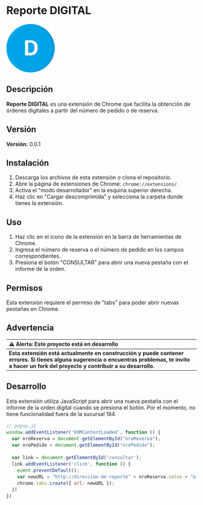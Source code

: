 # Reporte DIGITAL

![Icono](https://raw.githubusercontent.com/LucasAMoralesRomero/reporte-digital/main/report.png)

## Descripción
**Reporte DIGITAL** es una extensión de Chrome que facilita la obtención de órdenes digitales a partir del número de pedido o de reserva.

## Versión
**Versión:** 0.0.1

## Instalación
1. Descarga los archivos de esta extensión o clona el repositorio.
2. Abre la página de extensiones de Chrome: `chrome://extensions/`.
3. Activa el "modo desarrollador" en la esquina superior derecha.
4. Haz clic en "Cargar descomprimida" y selecciona la carpeta donde tienes la extensión.

## Uso
1. Haz clic en el ícono de la extensión en la barra de herramientas de Chrome.
2. Ingresa el número de reserva o el número de pedido en los campos correspondientes.
3. Presiona el botón "CONSULTAR" para abrir una nueva pestaña con el informe de la orden.

## Permisos
Esta extensión requiere el permiso de "tabs" para poder abrir nuevas pestañas en Chrome.

## Advertencia
| :warning: **Alerta:** Este proyecto está en desarrollo          |
|:---------------------------|
| **Esta extensión está actualmente en construcción y puede contener errores. Si tienes alguna sugerencia o encuentras problemas, te invito a hacer un fork del proyecto y contribuir a su desarrollo.**

## Desarrollo
Esta extensión utiliza JavaScript para abrir una nueva pestaña con el informe de la orden digital cuando se presiona el botón. Por el momento, no tiene funcionalidad fuera de la sucursal 184.

```javascript
// popup.js
window.addEventListener('DOMContentLoaded', function () {
  var nroReserva = document.getElementById("nroReserva");
  var nroPedido = document.getElementById("nroPedido");

  var link = document.getElementById('consultar');
  link.addEventListener('click', function () {
    event.preventDefault();
    var newURL = "http://direccion-de-reporte" + nroReserva.value + "&idPedido=" + nroPedido.value + "&idPlu=&idCampoOrden=0&orden=";
    chrome.tabs.create({ url: newURL });
  })
})
